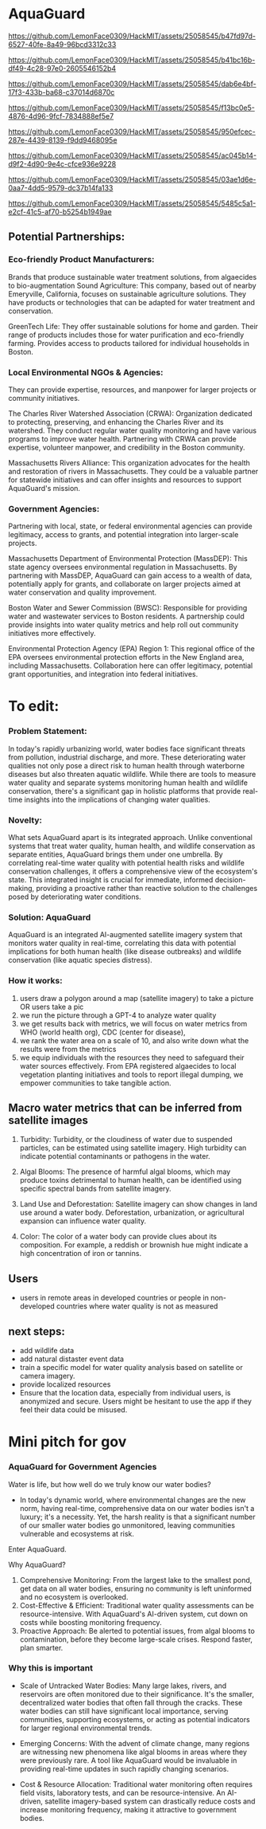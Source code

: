 # AquaGuard



https://github.com/LemonFace0309/HackMIT/assets/25058545/b47fd97d-6527-40fe-8a49-96bcd3312c33

https://github.com/LemonFace0309/HackMIT/assets/25058545/b41bc16b-df49-4c28-97e0-2605546152b4

https://github.com/LemonFace0309/HackMIT/assets/25058545/dab6e4bf-17f3-433b-ba68-c37014d6870c

https://github.com/LemonFace0309/HackMIT/assets/25058545/f13bc0e5-4876-4d96-9fcf-7834888ef5e7

https://github.com/LemonFace0309/HackMIT/assets/25058545/950efcec-287e-4439-8139-f9dd9468095e

https://github.com/LemonFace0309/HackMIT/assets/25058545/ac045b14-d9f2-4d90-9e4c-cfce936e9228


https://github.com/LemonFace0309/HackMIT/assets/25058545/03ae1d6e-0aa7-4dd5-9579-dc37b14fa133



https://github.com/LemonFace0309/HackMIT/assets/25058545/5485c5a1-e2cf-41c5-af70-b5254b1949ae







## Potential Partnerships:
### Eco-friendly Product Manufacturers:
Brands that produce sustainable water treatment solutions, from algaecides to bio-augmentation 
Sound Agriculture: This company, based out of nearby Emeryville, California, focuses on sustainable agriculture solutions. They have products or technologies that can be adapted for water treatment and conservation.

GreenTech Life: They offer sustainable solutions for home and garden. Their range of products includes those for water purification and eco-friendly farming. Provides access to products tailored for individual households in Boston.

### Local Environmental NGOs & Agencies:
They can provide expertise, resources, and manpower for larger projects or community initiatives. 

The Charles River Watershed Association (CRWA): Organization dedicated to protecting, preserving, and enhancing the Charles River and its watershed. They conduct regular water quality monitoring and have various programs to improve water health. Partnering with CRWA can provide expertise, volunteer manpower, and credibility in the Boston community.

Massachusetts Rivers Alliance: This organization advocates for the health and restoration of rivers in Massachusetts. They could be a valuable partner for statewide initiatives and can offer insights and resources to support AquaGuard's mission.

### Government Agencies:
Partnering with local, state, or federal environmental agencies can provide legitimacy, access to grants, and potential integration into larger-scale projects.

Massachusetts Department of Environmental Protection (MassDEP): This state agency oversees environmental regulation in Massachusetts. By partnering with MassDEP, AquaGuard can gain access to a wealth of data, potentially apply for grants, and collaborate on larger projects aimed at water conservation and quality improvement.

Boston Water and Sewer Commission (BWSC): Responsible for providing water and wastewater services to Boston residents. A partnership could provide insights into water quality metrics and help roll out community initiatives more effectively.

Environmental Protection Agency (EPA) Region 1: This regional office of the EPA oversees environmental protection efforts in the New England area, including Massachusetts. Collaboration here can offer legitimacy, potential grant opportunities, and integration into federal initiatives.


# To edit:
### Problem Statement:
In today's rapidly urbanizing world, water bodies face significant threats from pollution, industrial discharge, and more. These deteriorating water qualities not only pose a direct risk to human health through waterborne diseases but also threaten aquatic wildlife. While there are tools to measure water quality and separate systems monitoring human health and wildlife conservation, there's a significant gap in holistic platforms that provide real-time insights into the implications of changing water qualities.

### Novelty:
What sets AquaGuard apart is its integrated approach. Unlike conventional systems that treat water quality, human health, and wildlife conservation as separate entities, AquaGuard brings them under one umbrella. By correlating real-time water quality with potential health risks and wildlife conservation challenges, it offers a comprehensive view of the ecosystem's state. This integrated insight is crucial for immediate, informed decision-making, providing a proactive rather than reactive solution to the challenges posed by deteriorating water conditions.

### Solution: AquaGuard
AquaGuard is an integrated AI-augmented satellite imagery system that monitors water quality in real-time, correlating this data with potential implications for both human health (like disease outbreaks) and wildlife conservation (like aquatic species distress).

### How it works:
1. users draw a polygon around a map (satellite imagery) to take a picture
OR users take a pic
2. we run the picture through a GPT-4 to analyze water quality
3. we get results back with metrics, we will focus on water metrics from WHO (world health org), CDC (center for disease), 
4. we rank the water area on a scale of 10, and also write down what the results were from the metrics
5. we equip individuals with the resources they need to safeguard their water sources effectively. From EPA registered algaecides to local vegetation planting initiatives and tools to report illegal dumping, we empower communities to take tangible action. 

## Macro water metrics that can be inferred from satellite images 
1. Turbidity: Turbidity, or the cloudiness of water due to suspended particles, can be estimated using satellite imagery. High turbidity can indicate potential contaminants or pathogens in the water.

2. Algal Blooms: The presence of harmful algal blooms, which may produce toxins detrimental to human health, can be identified using specific spectral bands from satellite imagery.

3. Land Use and Deforestation: Satellite imagery can show changes in land use around a water body. Deforestation, urbanization, or agricultural expansion can influence water quality.

4. Color: The color of a water body can provide clues about its composition. For example, a reddish or brownish hue might indicate a high concentration of iron or tannins.
   
## Users
- users in remote areas in developed countries or people in non-developed countries where water quality is not as measured

## next steps: 
- add wildlife data 
- add natural distaster event data
- train a specific model for water quality analysis based on satellite or camera imagery.
- provide localized resources
- Ensure that the location data, especially from individual users, is anonymized and secure. Users might be hesitant to use the app if they feel their data could be misused.


# Mini pitch for gov
### AquaGuard for Government Agencies
Water is life, but how well do we truly know our water bodies?
- In today's dynamic world, where environmental changes are the new norm, having real-time, comprehensive data on our water bodies isn't a luxury; it's a necessity. Yet, the harsh reality is that a significant number of our smaller water bodies go unmonitored, leaving communities vulnerable and ecosystems at risk.

Enter AquaGuard.

Why AquaGuard?

1. Comprehensive Monitoring: From the largest lake to the smallest pond, get data on all water bodies, ensuring no community is left uninformed and no ecosystem is overlooked.
2. Cost-Effective & Efficient: Traditional water quality assessments can be resource-intensive. With AquaGuard's AI-driven system, cut down on costs while boosting monitoring frequency.
3. Proactive Approach: Be alerted to potential issues, from algal blooms to contamination, before they become large-scale crises. Respond faster, plan smarter.

### Why this is important
- Scale of Untracked Water Bodies: Many large lakes, rivers, and reservoirs are often monitored due to their significance. It's the smaller, decentralized water bodies that often fall through the cracks. These water bodies can still have significant local importance, serving communities, supporting ecosystems, or acting as potential indicators for larger regional environmental trends.

- Emerging Concerns: With the advent of climate change, many regions are witnessing new phenomena like algal blooms in areas where they were previously rare. A tool like AquaGuard would be invaluable in providing real-time updates in such rapidly changing scenarios.

- Cost & Resource Allocation: Traditional water monitoring often requires field visits, laboratory tests, and can be resource-intensive. An AI-driven, satellite imagery-based system can drastically reduce costs and increase monitoring frequency, making it attractive to government bodies.
